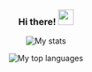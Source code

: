 <h3 align="center">
  Hi there!
  <img src="https://media.giphy.com/media/hvRJCLFzcasrR4ia7z/giphy.gif" width="28">
</h3>

<p align="center"><img src="https://github-readme-streak-stats.herokuapp.com?user=Rusty3141&theme=onedark&hide_border=true" alt="My stats"></p>

<p align="center"><img align="center" src="https://github-readme-stats.vercel.app/api/top-langs/?username=Rusty3141&layout=compact&theme=radical" alt="My top languages"></p>
